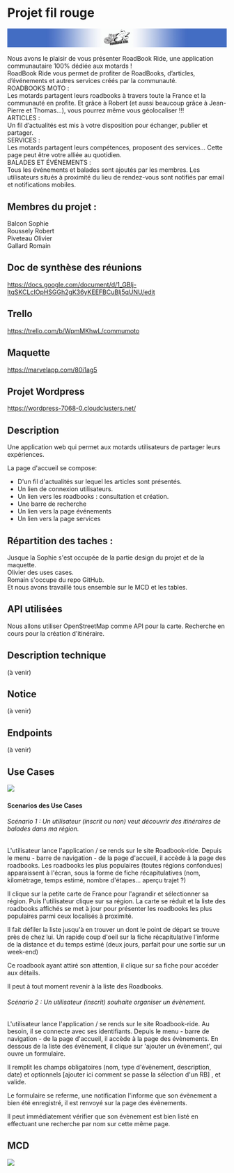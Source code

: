 # Projet fil rouge

![](banniere.jpg)

Nous avons le plaisir de vous présenter RoadBook Ride, une application communautaire 100% dédiée aux motards !<br/>
RoadBook Ride vous permet de profiter de RoadBooks, d’articles, d’événements et autres services créés par la communauté.<br/>
ROADBOOKS MOTO : <br/>
Les motards partagent leurs roadbooks à travers toute la France et la communauté en profite. Et grâce à Robert (et aussi beaucoup grâce à Jean-Pierre et Thomas…), vous pourrez même vous géolocaliser !!!<br/>
ARTICLES : <br/>
Un fil d’actualités est mis à votre disposition pour échanger, publier et partager.<br/>
SERVICES :<br/>
Les motards partagent leurs compétences, proposent des services… Cette page peut être votre alliée au quotidien. <br/>
BALADES ET ÉVÉNEMENTS : <br/>
Tous les événements et balades sont ajoutés par les membres. Les utilisateurs situés à proximité du lieu de rendez-vous sont notifiés par email et notifications mobiles.<br/>

## Membres du projet :
Balcon Sophie<br/>
Roussely Robert<br/>
Piveteau Olivier<br/>
Gallard Romain

## Doc de synthèse des réunions

https://docs.google.com/document/d/1_GBlj-ltqSKCLcIOpHSGGh2gK36yKEEFBCuBlj5qUNU/edit

## Trello
https://trello.com/b/WpmMKhwL/commumoto

## Maquette
https://marvelapp.com/80i1ag5

## Projet Wordpress
https://wordpress-7068-0.cloudclusters.net/

## Description
Une application web qui permet aux motards utilisateurs de partager leurs expériences.<br/>

La page d'accueil se compose:
- D'un fil d'actualités sur lequel les articles sont présentés.
- Un lien de connexion utilisateurs.
- Un lien vers les roadbooks : consultation et création.
- Une barre de recherche
- Un lien vers la page événements
- Un lien vers la page services

## Répartition des taches :
Jusque la Sophie s'est occupée de la partie design du projet et de la maquette.<br/>
Olivier des uses cases.<br/>
Romain s'occupe du repo GitHub.<br/>
Et nous avons travaillé tous ensemble sur le MCD et les tables.

## API utilisées 
Nous allons utiliser OpenStreetMap comme API pour la carte.
Recherche en cours pour la création d'itinéraire.

## Description technique
(à venir)

## Notice
(à venir)

## Endpoints

(à venir)<br/>

## Use Cases

![](https://i.imgur.com/18DLzFj.png)

#### Scenarios des Use Cases

###### Scénario 1 : Un utilisateur (inscrit ou non) veut découvrir des itinéraires de balades dans ma région.

L'utilisateur lance l'application / se rends sur le site Roadbook-ride. Depuis le menu - barre de navigation - de la page d'accueil, il accède à la page des roadbooks.
Les roadbooks les plus populaires (toutes régions confondues) apparaissent à l'écran, sous la forme de fiche récapitulatives (nom, kilomètrage, temps estimé, nombre d'étapes... aperçu trajet ?)

Il clique sur la petite carte de France pour l'agrandir et sélectionner sa région.
Puis l'utilisateur clique sur sa région. La carte se réduit et la liste des roadbooks affichés se met à jour pour présenter les roadbooks les plus populaires parmi ceux localisés à proximité.

Il fait défiler la liste jusqu'à en trouver un dont le point de départ se trouve près de chez lui. Un rapide coup d'oeil sur la fiche récapitulative l'informe de la distance et du temps estimé (deux jours, parfait pour une sortie sur un week-end)

Ce roadbook ayant attiré son attention, il clique sur sa fiche pour accéder aux détails.

Il peut à tout moment revenir à la liste des Roadbooks.


###### Scénario 2 : Un utilisateur (inscrit) souhaite organiser un évènement.

L'utilisateur lance l'application / se rends sur le site Roadbook-ride. Au besoin, il se connecte avec ses identifiants.
Depuis le menu - barre de navigation - de la page d'accueil, il accède à la page des évènements.
En dessous de la liste des évènement, il clique sur 'ajouter un évènement', qui ouvre un formulaire.

Il remplit les champs obligatoires (nom, type d'évènement, description, date) et optionnels [ajouter ici comment se passe la sélection d'un RB] , et valide.

Le formulaire se referme, une notification l'informe que son évènement a bien été enregistré, il est renvoyé sur la page des évènements.

Il peut immédiatement vérifier que son évènement est bien listé en effectuant une recherche par nom sur cette même page.

## MCD

![](https://i.imgur.com/IjQ2IK7.png)


